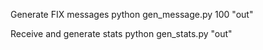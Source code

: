 Generate FIX messages
   python gen_message.py 100 "out"

Receive and generate stats
 python gen_stats.py "out"

